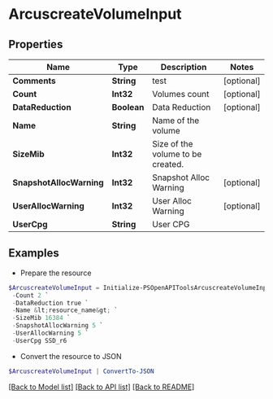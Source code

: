 # ArcuscreateVolumeInput
## Properties

Name | Type | Description | Notes
------------ | ------------- | ------------- | -------------
**Comments** | **String** | test | [optional] 
**Count** | **Int32** | Volumes count | [optional] 
**DataReduction** | **Boolean** | Data Reduction | [optional] 
**Name** | **String** | Name of the volume | 
**SizeMib** | **Int32** | Size of the volume to be created. | 
**SnapshotAllocWarning** | **Int32** | Snapshot Alloc Warning | [optional] 
**UserAllocWarning** | **Int32** | User Alloc Warning | [optional] 
**UserCpg** | **String** | User CPG | 

## Examples

- Prepare the resource
```powershell
$ArcuscreateVolumeInput = Initialize-PSOpenAPIToolsArcuscreateVolumeInput  -Comments test `
 -Count 2 `
 -DataReduction true `
 -Name &lt;resource_name&gt; `
 -SizeMib 16384 `
 -SnapshotAllocWarning 5 `
 -UserAllocWarning 5 `
 -UserCpg SSD_r6
```

- Convert the resource to JSON
```powershell
$ArcuscreateVolumeInput | ConvertTo-JSON
```

[[Back to Model list]](../README.md#documentation-for-models) [[Back to API list]](../README.md#documentation-for-api-endpoints) [[Back to README]](../README.md)

